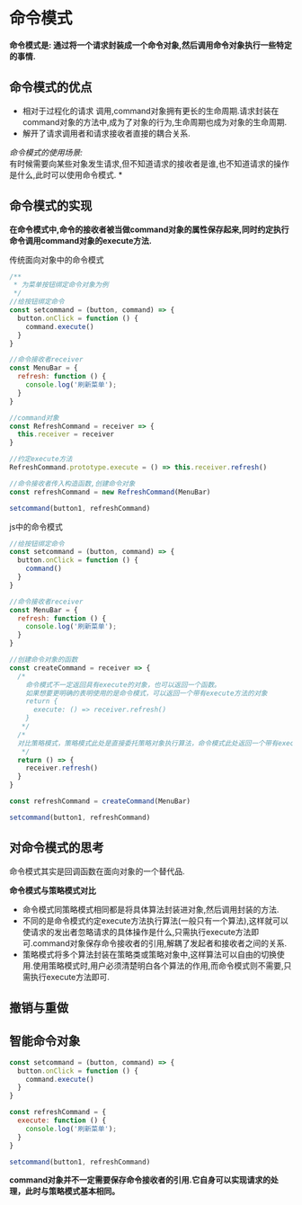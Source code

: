 # 命令模式
**命令模式是: 通过将一个请求封装成一个命令对象,然后调用命令对象执行一些特定的事情.**

## 命令模式的优点
* 相对于过程化的请求 调用,command对象拥有更长的生命周期.请求封装在command对象的方法中,成为了对象的行为,生命周期也成为对象的生命周期.
* 解开了请求调用者和请求接收者直接的耦合关系.


*命令模式的使用场景:*  
有时候需要向某些对象发生请求,但不知道请求的接收者是谁,也不知道请求的操作是什么,此时可以使用命令模式.
*

## 命令模式的实现
**在命令模式中,命令的接收者被当做command对象的属性保存起来,同时约定执行命令调用command对象的execute方法.**

传统面向对象中的命令模式
```js
/**
 * 为菜单按钮绑定命令对象为例
 */
//给按钮绑定命令
const setcommand = (button, command) => {
  button.onClick = function () {
    command.execute()
  }
}

//命令接收者receiver
const MenuBar = {
  refresh: function () {
    console.log('刷新菜单');
  }
}

//command对象
const RefreshCommand = receiver => {
  this.receiver = receiver
}

//约定execute方法
RefreshCommand.prototype.execute = () => this.receiver.refresh()

//命令接收者传入构造函数,创建命令对象
const refreshCommand = new RefreshCommand(MenuBar)

setcommand(button1, refreshCommand)
```

js中的命令模式
```js
//给按钮绑定命令
const setcommand = (button, command) => {
  button.onClick = function () {
    command()
  }
}

//命令接收者receiver
const MenuBar = {
  refresh: function () {
    console.log('刷新菜单');
  }
}

//创建命令对象的函数
const createCommand = receiver => {
  /*
    命令模式不一定返回具有execute的对象，也可以返回一个函数。
    如果想要更明确的表明使用的是命令模式，可以返回一个带有execute方法的对象
    return {
      execute: () => receiver.refresh()
    }
   */
  /*
  对比策略模式，策略模式此处是直接委托策略对象执行算法，命令模式此处返回一个带有execute方法的对象或一个函数
   */
  return () => {
    receiver.refresh()
  }
}

const refreshCommand = createCommand(MenuBar)

setcommand(button1, refreshCommand)
```

## 对命令模式的思考
命令模式其实是回调函数在面向对象的一个替代品.  

**命令模式与策略模式对比**
* 命令模式同策略模式相同都是将具体算法封装进对象,然后调用封装的方法.
* 不同的是命令模式约定execute方法执行算法(一般只有一个算法),这样就可以使请求的发出者忽略请求的具体操作是什么,只需执行execute方法即可.command对象保存命令接收者的引用,解耦了发起者和接收者之间的关系.
* 策略模式将多个算法封装在策略类或策略对象中,这样算法可以自由的切换使用.使用策略模式时,用户必须清楚明白各个算法的作用,而命令模式则不需要,只需执行execute方法即可.

## 撤销与重做

## 智能命令对象
```js
const setcommand = (button, command) => {
  button.onClick = function () {
    command.execute()
  }
}

const refreshCommand = {
  execute: function () {
    console.log('刷新菜单');
  }
}

setcommand(button1, refreshCommand)
```
**command对象并不一定需要保存命令接收者的引用.它自身可以实现请求的处理，此时与策略模式基本相同。**
